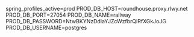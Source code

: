spring_profiles_active=prod
PROD_DB_HOST=roundhouse.proxy.rlwy.net
PROD_DB_PORT=27054
PROD_DB_NAME=railway
PROD_DB_PASSWORD=NtwBKYNzDdIaYJZcWzfbrQiRfXGkJoJG
PROD_DB_USERNAME=postgres